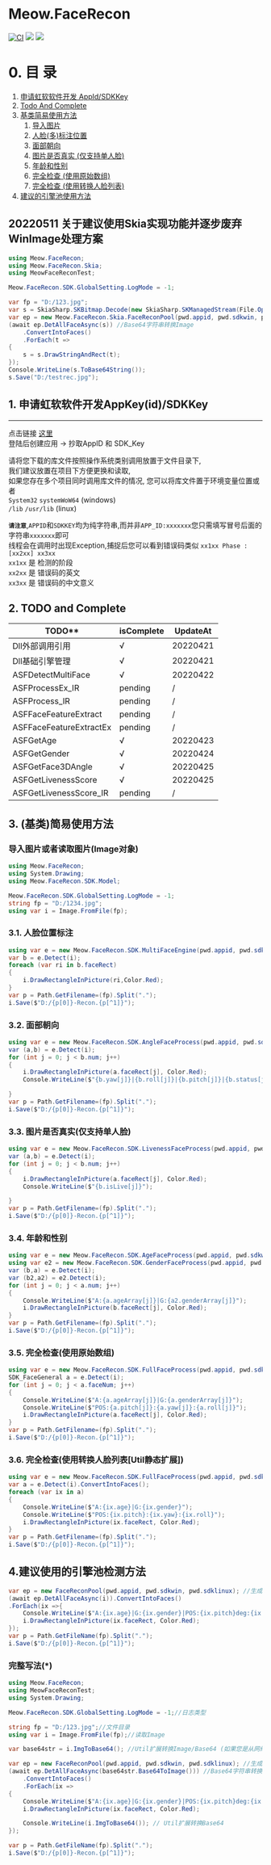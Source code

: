 # Meow.FaceRecon

[![CI](https://github.com/DavidSciMeow/Meow.FaceRecon/actions/workflows/dotnet.yml/badge.svg?branch=main)](https://github.com/DavidSciMeow/Meow.FaceRecon/actions/workflows/dotnet.yml)
![](https://img.shields.io/nuget/vpre/Electronicute.Meow.FaceRecon?label=NuGet%20Version)
![](https://img.shields.io/nuget/dt/Electronicute.Meow.FaceRecon?label=Nuget%20Download)

# 0. 目 录
1. [申请虹软软件开发 AppId/SDKKey](#1)
1. [Todo And Complete](#2)
1. [基类简易使用方法](#3)
    1. [导入图片](#30)
    1. [人脸(多)标注位置](#31)
    1. [面部朝向](#32)
    1. [图片是否真实 (仅支持单人脸)](#33)
    1. [年龄和性别](#34)
    1. [完全检查 (使用原始数组)](#35)
    1. [完全检查 (使用转换人脸列表)](#36)
1. [建议的引擎池使用方法](#4)

## 20220511 关于建议使用Skia实现功能并逐步废弃WinImage处理方案
```csharp
using Meow.FaceRecon;
using Meow.FaceRecon.Skia;
using MeowFaceReconTest;

Meow.FaceRecon.SDK.GlobalSetting.LogMode = -1;

var fp = "D:/123.jpg";
var s = SkiaSharp.SKBitmap.Decode(new SkiaSharp.SKManagedStream(File.OpenRead(fp)));
var ep = new Meow.FaceRecon.Skia.FaceReconPool(pwd.appid, pwd.sdkwin, pwd.sdklinux); //生成一个面部识别引擎管理池
(await ep.DetAllFaceAsync(s)) //Base64字符串转换Image
    .ConvertIntoFaces()
    .ForEach(t =>
{
    s = s.DrawStringAndRect(t);
});
Console.WriteLine(s.ToBase64String());
s.Save("D:/testrec.jpg");
```

## 1. 申请虹软软件开发AppKey(id)/SDKKey<a name="1"></a>
-------
点击链接 [这里](https://ai.arcsoft.com.cn/ucenter/resource/build/index.html#/login)  
登陆后创建应用 -> 抄取AppID 和 SDK_Key

请将您下载的库文件按照操作系统类别调用放置于文件目录下,  
我们建议放置在项目下方便更换和读取,  
如果您存在多个项目同时调用库文件的情况,
您可以将库文件置于环境变量位置或者  
`System32` `systemWoW64` (windows)  
`/lib` `/usr/lib` (linux)

**`请注意`**,`APPID`和`SDKKEY`均为纯字符串,而并非`APP_ID:xxxxxxx`您只需填写冒号后面的字符串`xxxxxxx`即可  
线程会在调用时出现Exception,捕捉后您可以看到错误码类似 `xx1xx Phase : [xx2xx] xx3xx`  
`xx1xx` 是 检测的阶段  
`xx2xx` 是 错误码的英文  
`xx3xx` 是 错误码的中文意义  

## 2. TODO and Complete<a name="2"></a>
TODO**                                      | **isComplete** |**UpdateAt**
------------------------------------------------|----------------|----------------
Dll外部调用引用                                  | √ | 20220421       
Dll基础引擎管理                                  | √ | 20220421       
ASFDetectMultiFace                             | √ | 20220422       
ASFProcessEx_IR                                | pending | /
ASFProcess_IR                                  | pending | /
ASFFaceFeatureExtract                          | pending | /
ASFFaceFeatureExtractEx                        | pending | /
ASFGetAge                                      | √ | 20220423               
ASFGetGender                                   | √ | 20220424               
ASFGetFace3DAngle                              | √ | 20220425        
ASFGetLivenessScore                            | √ | 20220425
ASFGetLivenessScore_IR                         | pending | /

## 3. (基类)简易使用方法<a name="3"></a>
### 导入图片或者读取图片(Image对象)<a name="30"></a>
```csharp
using Meow.FaceRecon;
using System.Drawing;
using Meow.FaceRecon.SDK.Model;

Meow.FaceRecon.SDK.GlobalSetting.LogMode = -1;
string fp = "D:/1234.jpg";
using var i = Image.FromFile(fp);
```
### 3.1. 人脸位置标注<a name="31"></a>
```csharp
using var e = new Meow.FaceRecon.SDK.MultiFaceEngine(pwd.appid, pwd.sdkwin);
var b = e.Detect(i);
foreach (var ri in b.faceRect)
{
    i.DrawRectangleInPicture(ri,Color.Red);
}
var p = Path.GetFilename=(fp).Split(".");
i.Save($"D:/{p[0]}-Recon.{p[^1]}");
```
### 3.2. 面部朝向<a name="32"></a>
```csharp
using var e = new Meow.FaceRecon.SDK.AngleFaceProcess(pwd.appid, pwd.sdkwin);
var (a,b) = e.Detect(i);
for (int j = 0; j < b.num; j++)
{
    i.DrawRectangleInPicture(a.faceRect[j], Color.Red);
    Console.WriteLine($"{b.yaw[j]}|{b.roll[j]}|{b.pitch[j]}|{b.status[j]}");

}
var p = Path.GetFilename=(fp).Split(".");
i.Save($"D:/{p[0]}-Recon.{p[^1]}");
```

### 3.3. 图片是否真实(仅支持单人脸)<a name="33"></a>
```csharp
using var e = new Meow.FaceRecon.SDK.LivenessFaceProcess(pwd.appid, pwd.sdkwin);
var (a,b) = e.Detect(i);
for (int j = 0; j < b.num; j++)
{
    i.DrawRectangleInPicture(a.faceRect[j], Color.Red);
    Console.WriteLine($"{b.isLive[j]}");

}
var p = Path.GetFilename=(fp).Split(".");
i.Save($"D:/{p[0]}-Recon.{p[^1]}");
```

### 3.4. 年龄和性别<a name="34"></a>
```csharp
using var e = new Meow.FaceRecon.SDK.AgeFaceProcess(pwd.appid, pwd.sdkwin);
using var e2 = new Meow.FaceRecon.SDK.GenderFaceProcess(pwd.appid, pwd.sdkwin);
var (b,a) = e.Detect(i);
var (b2,a2) = e2.Detect(i);
for (int j = 0; j < a.num; j++)
{
    Console.WriteLine($"A:{a.ageArray[j]}|G:{a2.genderArray[j]}");
    i.DrawRectangleInPicture(b.faceRect[j], Color.Red);
}
var p = Path.GetFilename=(fp).Split(".");
i.Save($"D:/{p[0]}-Recon.{p[^1]}");
```

### 3.5. 完全检查(使用原始数组)<a name="35"></a>
```csharp
using var e = new Meow.FaceRecon.SDK.FullFaceProcess(pwd.appid, pwd.sdkwin);
SDK_FaceGeneral a = e.Detect(i);
for (int j = 0; j < a.faceNum; j++)
{
    Console.WriteLine($"A:{a.ageArray[j]}|G:{a.genderArray[j]}");
    Console.WriteLine($"POS:{a.pitch[j]}:{a.yaw[j]}:{a.roll[j]}");
    i.DrawRectangleInPicture(a.faceRect[j], Color.Red);
}
var p = Path.GetFilename=(fp).Split(".");
i.Save($"D:/{p[0]}-Recon.{p[^1]}");
```

### 3.6. 完全检查(使用转换人脸列表[Util静态扩展])<a name="36"></a>
```csharp
using var e = new Meow.FaceRecon.SDK.FullFaceProcess(pwd.appid, pwd.sdkwin);
var a = e.Detect(i).ConvertIntoFaces();
foreach (var ix in a)
{
    Console.WriteLine($"A:{ix.age}|G:{ix.gender}");
    Console.WriteLine($"POS:{ix.pitch}:{ix.yaw}:{ix.roll}");
    i.DrawRectangleInPicture(ix.faceRect, Color.Red);
}
var p = Path.GetFilename=(fp).Split(".");
i.Save($"D:/{p[0]}-Recon.{p[^1]}");
```

## 4.建议使用的引擎池检测方法<a name="4"></a>
```csharp
var ep = new FaceReconPool(pwd.appid, pwd.sdkwin, pwd.sdklinux); //生成一个面部识别引擎管理池
(await ep.DetAllFaceAsync(i)).ConvertIntoFaces()
.ForEach(ix =>{
    Console.WriteLine($"A:{ix.age}|G:{ix.gender}|POS:{ix.pitch}deg:{ix.yaw}deg:{ix.roll}deg");
    i.DrawRectangleInPicture(ix.faceRect, Color.Red);
});
var p = Path.GetFileName(fp).Split(".");
i.Save($"D:/{p[0]}-Recon.{p[^1]}");
```
### 完整写法(*)
```csharp
using Meow.FaceRecon;
using MeowFaceReconTest;
using System.Drawing;

Meow.FaceRecon.SDK.GlobalSetting.LogMode = -1;//日志类型

string fp = "D:/123.jpg";//文件目录
using var i = Image.FromFile(fp);//读取Image

var base64str = i.ImgToBase64(); //Util扩展转换Image/Base64 (如果您是从网络获取)

var ep = new FaceReconPool(pwd.appid, pwd.sdkwin, pwd.sdklinux); //生成一个面部识别引擎管理池
(await ep.DetAllFaceAsync(base64str.Base64ToImage())) //Base64字符串转换Image
    .ConvertIntoFaces()
    .ForEach(ix =>
{
    Console.WriteLine($"A:{ix.age}|G:{ix.gender}|POS:{ix.pitch}deg:{ix.yaw}deg:{ix.roll}deg");
    i.DrawRectangleInPicture(ix.faceRect, Color.Red);

    Console.WriteLine(i.ImgToBase64()); // Util扩展转换Base64
});

var p = Path.GetFileName(fp).Split(".");
i.Save($"D:/{p[0]}-Recon.{p[^1]}");
```

